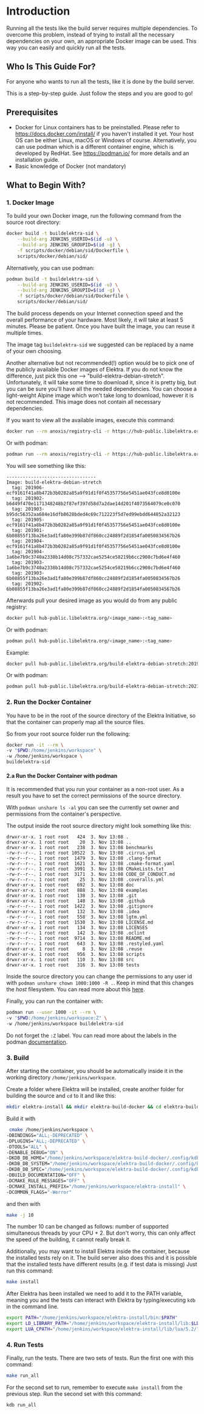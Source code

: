 # Introduction

Running all the tests like the build server requires multiple dependencies. To overcome this problem, instead of trying to install all the necessary dependencies on your own, an appropriate Docker image can be used. This way you can easily and quickly run all the tests.

## Who Is This Guide For?

For anyone who wants to run all the tests, like it is done by the build server.

This is a step-by-step guide. Just follow the steps and you are good to go!

## Prerequisites

- Docker for Linux containers has to be preinstalled. Please refer to https://docs.docker.com/install/ if you haven't installed it yet. Your host OS can be either Linux, macOS or Windows of course. Alternatively, you can use podman which is a different container engine, which is developed by RedHat. See https://podman.io/ for more details and an installation guide.
- Basic knowledge of Docker (not mandatory)

## What to Begin With?

### 1. Docker Image

To build your own Docker image, run the following command from the source root directory:

```sh
docker build -t buildelektra-sid \
	--build-arg JENKINS_USERID=$(id -u) \
	--build-arg JENKINS_GROUPID=$(id -g) \
	-f scripts/docker/debian/sid/Dockerfile \
	scripts/docker/debian/sid/
```

Alternatively, you can use podman:

```sh
podman build -t buildelektra-sid \
	--build-arg JENKINS_USERID=$(id -u) \
	--build-arg JENKINS_GROUPID=$(id -g) \
	-f scripts/docker/debian/sid/Dockerfile \
	scripts/docker/debian/sid/
```

The build process depends on your Internet connection speed and the overall performance of your hardware. Most likely, it will take at least
5 minutes. Please be patient. Once you have built the image, you can reuse it multiple times.

The image tag `buildelektra-sid` we suggested can be replaced by a name of your own choosing.

Another alternative but not recommended(!) option would be to pick one of the publicly available Docker images of Elektra. If you do not know the difference, just pick this one --> "build-elektra-debian-stretch".
Unfortunately, it will take some time to download it, since it is pretty big, but you can be sure you'll have all the needed dependencies.
You can choose a light-weight Alpine image which won't take long to download, however it is not recommended. This image does not contain all necessary dependencies.

If you want to view all the available images, execute this command:

```sh
docker run --rm anoxis/registry-cli -r https://hub-public.libelektra.org
```

Or with podman:

```sh
podman run --rm anoxis/registry-cli -r https://hub-public.libelektra.org
```

You will see something like this:

```
---------------------------------
Image: build-elektra-debian-stretch
  tag: 201906-ecf9161f41a8b472b3b0282a85a9f91d1f0f45357756e5451ae043fce8d0100e
  tag: 201902-b6d49f470e1171348248b2f87ef397d58d7a2dae14d201f4073564079ce0c070
  tag: 201903-b95dc56352aa684e16dfb8628bded4c69c712223f5d7ed99ebdd644852a32123
  tag: 201905-ecf9161f41a8b472b3b0282a85a9f91d1f0f45357756e5451ae043fce8d0100e
  tag: 201901-6b08855f13ba26e3ad1fa80e399b87df860cc24889f2d1854fa0050834567b26
  tag: 201904-ecf9161f41a8b472b3b0282a85a9f91d1f0f45357756e5451ae043fce8d0100e
  tag: 201904-1a6be7b9c3740a2338b14d08c757332cae5254ce58219b6cc2908c7bd6e4f460
  tag: 201903-1a6be7b9c3740a2338b14d08c757332cae5254ce58219b6cc2908c7bd6e4f460
  tag: 201903-6b08855f13ba26e3ad1fa80e399b87df860cc24889f2d1854fa0050834567b26
  tag: 201902-6b08855f13ba26e3ad1fa80e399b87df860cc24889f2d1854fa0050834567b26
```

Afterwards pull your desired image as you would do from any public registry:

```sh
docker pull hub-public.libelektra.org/<image_name>:<tag_name>
```

Or with podman:

```sh
podman pull hub-public.libelektra.org/<image_name>:<tag_name>
```

Example:

```sh
docker pull hub-public.libelektra.org/build-elektra-debian-stretch:201905-9dfe329fec01a6e40972ec4cc71874210f69933ab5f9e750a1c586fa011768ab
```

Or with podman:

```sh
podman pull hub-public.libelektra.org/build-elektra-debian-stretch:202108-1c5cb52603c30b89b7c3b26234cb7094f03f180ea5378b8e349b2feee9a9d724
```

### 2. Run the Docker Container

You have to be in the root of the source directory of the Elektra Initiative, so that the container can properly map all the source files.

So from your root source folder run the following:

```sh
docker run -it --rm \
-v "$PWD:/home/jenkins/workspace" \
-w /home/jenkins/workspace \
buildelektra-sid
```

#### 2.a Run the Docker Container with podman

It is recommended that you run your container as a non-root user. As a result you have to set the correct permissions of the source directory.

With `podman unshare ls -al` you can see the currently set owner and permissions from the container's perspective.

The output inside the root source directory might look something like this:

```
drwxr-xr-x. 1 root root   424  3. Nov 13:08 .
drwxr-xr-x. 1 root root    20  3. Nov 13:08 ..
drwxr-xr-x. 1 root root   238  3. Nov 13:08 benchmarks
-rw-r--r--. 1 root root 10522  3. Nov 13:08 .cirrus.yml
-rw-r--r--. 1 root root  1479  3. Nov 13:08 .clang-format
-rw-r--r--. 1 root root  1621  3. Nov 13:08 .cmake-format.yaml
-rw-r--r--. 1 root root  3991  3. Nov 13:08 CMakeLists.txt
-rw-r--r--. 1 root root  3171  3. Nov 13:08 CODE_OF_CONDUCT.md
-rw-r--r--. 1 root root    25  3. Nov 13:08 .coveralls.yml
drwxr-xr-x. 1 root root   692  3. Nov 13:08 doc
drwxr-xr-x. 1 root root   888  3. Nov 13:08 examples
drwxr-xr-x. 1 root root   138  3. Nov 13:08 .git
drwxr-xr-x. 1 root root   148  3. Nov 13:08 .github
-rw-r--r--. 1 root root  1422  3. Nov 13:08 .gitignore
drwxr-xr-x. 1 root root   132  3. Nov 13:08 .idea
-rw-r--r--. 1 root root   558  3. Nov 13:08 lgtm.yml
-rw-r--r--. 1 root root  1530  3. Nov 13:08 LICENSE.md
drwxr-xr-x. 1 root root   134  3. Nov 13:08 LICENSES
-rw-r--r--. 1 root root   142  3. Nov 13:08 .oclint
-rw-r--r--. 1 root root  9714  3. Nov 13:08 README.md
-rw-r--r--. 1 root root   643  3. Nov 13:08 .restyled.yaml
drwxr-xr-x. 1 root root     8  3. Nov 13:08 .reuse
drwxr-xr-x. 1 root root   956  3. Nov 13:08 scripts
drwxr-xr-x. 1 root root   110  3. Nov 13:08 src
drwxr-xr-x. 1 root root   316  3. Nov 13:08 tests
```

Inside the source directory you can change the permissions to any user id with `podman unshare chown 1000:1000 -R .`. Keep in mind that this
changes the _host_ filesystem. You can read more about this [here](https://docs.podman.io/en/latest/markdown/podman-run.1.html).

Finally, you can run the container with:

```sh
podman run --user 1000 -it --rm \
-v "$PWD:/home/jenkins/workspace:Z" \
-w /home/jenkins/workspace buildelektra-sid
```

Do not forget the `:Z` label. You can read more about the labels in the podman [documentation](https://docs.podman.io/en/latest/index.html).

### 3. Build

After starting the container, you should be automatically inside it in the working directory `/home/jenkins/workspace`.

Create a folder where Elektra will be installed, create another folder for building the source and `cd` to it and like this:

```sh
mkdir elektra-install && mkdir elektra-build-docker && cd elektra-build-docker
```

Build it with

```sh
 cmake /home/jenkins/workspace \
-DBINDINGS="ALL;-DEPRECATED" \
-DPLUGINS="ALL;-DEPRECATED" \
-DTOOLS="ALL" \
-DENABLE_DEBUG="ON" \
-DKDB_DB_HOME="/home/jenkins/workspace/elektra-build-docker/.config/kdb/home" \
-DKDB_DB_SYSTEM="/home/jenkins/workspace/elektra-build-docker/.config/kdb/system" \
-DKDB_DB_SPEC="/home/jenkins/workspace/elektra-build-docker/.config/kdb/spec" \
-DBUILD_DOCUMENTATION="OFF" \
-DCMAKE_RULE_MESSAGES="OFF" \
-DCMAKE_INSTALL_PREFIX="/home/jenkins/workspace/elektra-install" \
-DCOMMON_FLAGS="-Werror"
```

and then with

```sh
make -j 10
```

The number 10 can be changed as follows: number of supported simultaneous threads by your CPU + 2. But don't worry, this can only affect the speed of the building, it cannot really break it.

Additionally, you may want to install Elektra inside the container, because the installed tests rely on it.
The build server also does this and it is possible that the installed tests have different results (e.g. if test data is missing)
Just run this command:

```sh
make install
```

After Elektra has been installed we need to add it to the PATH variable, meaning you and the tests can interact with Elektra by typing/executing `kdb` in the command line.

```sh
export PATH="/home/jenkins/workspace/elektra-install/bin:$PATH"
export LD_LIBRARY_PATH="/home/jenkins/workspace/elektra-install/lib:$LD_LIBRARY_PATH"
export LUA_CPATH="/home/jenkins/workspace/elektra-install/lib/lua/5.2/?.so;"
```

### 4. Run Tests

Finally, run the tests. There are two sets of tests. Run the first one with this command:

```sh
make run_all
```

For the second set to run, remember to execute `make install` from the previous step. Run the second set with this command:

```sh
kdb run_all
```
